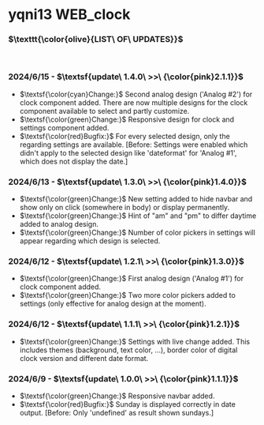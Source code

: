 # yqni13 WEB_clock

### $\texttt{\color{olive}{LIST\ OF\ UPDATES}}$

<br>

### 2024/6/15 - $\textsf{update\ 1.4.0\ >>\ {\color{pink}2.1.1}}$

- $\textsf{\color{cyan}Change:}$ Second analog design ('Analog #2') for clock component added. There are now multiple designs for the clock component available to select and partly customize.
- $\textsf{\color{green}Change:}$ Responsive design for clock and settings component added.
- $\textsf{\color{red}Bugfix:}$ For every selected design, only the regarding settings are available. [Before: Settings were enabled which didn't apply to the selected design like 'dateformat' for 'Analog #1', which does not display the date.]

### 2024/6/13 - $\textsf{update\ 1.3.0\ >>\ {\color{pink}1.4.0}}$

- $\textsf{\color{green}Change:}$ New setting added to hide navbar and show only on click (somewhere in body) or display permanently.
- $\textsf{\color{green}Change:}$ Hint of "am" and "pm" to differ daytime added to analog design.
- $\textsf{\color{green}Change:}$ Number of color pickers in settings will appear regarding which design is selected.

### 2024/6/12 - $\textsf{update\ 1.2.1\ >>\ {\color{pink}1.3.0}}$

- $\textsf{\color{green}Change:}$ First analog design ('Analog #1') for clock component added.
- $\textsf{\color{green}Change:}$ Two more color pickers added to settings (only effective for analog design at the moment).

### 2024/6/12 - $\textsf{update\ 1.1.1\ >>\ {\color{pink}1.2.1}}$

- $\textsf{\color{green}Change:}$ Settings with live change added. This includes themes (background, text color, ...), border color of digital clock version and different date format.

### 2024/6/9 - $\textsf{update\ 1.0.0\ >>\ {\color{pink}1.1.1}}$

- $\textsf{\color{green}Change:}$ Responsive navbar added.
- $\textsf{\color{red}Bugfix:}$ Sunday is displayed correctly in date output. [Before: Only 'undefined' as result shown sundays.]